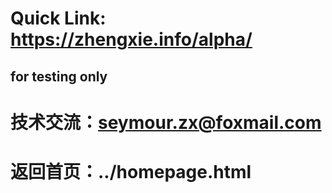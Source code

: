 ﻿# Quick Link: https://zhengxie.info/alpha/
## for testing only

# 技术交流：seymour.zx@foxmail.com

# 返回首页：../homepage.html